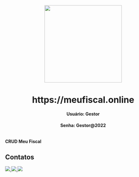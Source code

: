 <h1 align="center">
    <img width="250px" src="https://lh3.googleusercontent.com/ILN6CBPf1CkoNLIhfsycDV8A5nfmMmTwW5DQv_MkTq3RRVEenJGyijbWmtxy3CUpnnAINjkf-917JzVg21q-jrlB085SxfnMnpVCZN07pm8PzTU5_IjRvv0mFiF0cJc-vFruK5DQsUO3YgLP3_8aSfooNrYDdUyLp4ZAol3jm37JpienmDTQf0YljlVXBalaPzhOp1aFsppl2kDkDUr9Zl0BFGB9EgsX8C6sqwGAly2WV8Rg_aKyI98zM-lOqkhCqqOMharp_VXiw3VvSISJ6vgJQ36_N3jliX3J53vWYQcIQ3Q8DWVF1GBXWT7MqK6fUGXm3ebF-2O95fylOKfhHwo0vZgG9nVo5bDmbH4SYqNlPEK58lLVtMqUWDW3FbHgK5GzsAG_zXbxhVzjcmAD6UJXR7HBWgLNRxGmhDV_ui7qRRQyUsGzzrEm_o4_YIskIwL90C9HIClrQ0hxJk00W3MLv_H7DL9l_ayWPu2SqFM-Msgx2Xg0481r8XhAVXhGo9poAmzXQpa8a3ZZ78p1UWNxRhrWmdvvMOXttbWSJ_Cs_9rJJi7leknjgT5sXdb8nAP3xyPjkpyuypfjYYkq6CYbnB-DBblwSA9HSVo_BsMFAGKik_--paiUyCgahZQiStYbm9c7QTSDbSSfaSPcL_SgFZ7HlPKjxUTSzRUAESJU14fFEBI0zwWytPj6vYIG7slMrW-NVwpb0wLE2m3o6h8Z6Aa694vUMgjeGW8Q5qXiveSyHGqvY6NSG7QBaRCuwCuWZhK2t9iBMAKaa7q-vYBn6z9g2rbZYGo=w1278-h295-no?authuser=0"/>
</h1>

<h1 align="center">
    https://meufiscal.online
</h1>
<h4 align="center">Usuário: Gestor</h4>
<h4 align="center">Senha: Gestor@2022</h4>

</br><b>CRUD Meu Fiscal</b>
</p>

## Contatos
<div style="display: inline_block">
  <a href="https://www.linkedin.com/in/wilson-fornielis-16153264/" target="_blank">
    <img src="https://img.shields.io/badge/LinkedIn-0077B5?style=for-the-badge&logo=linkedin&logoColor=white"/>
  </a>
  <a href="mailto:wilson@fornielis.com" target="_blank">
    <img src="https://img.shields.io/badge/Gmail-D14836?style=for-the-badge&logo=gmail&logoColor=white"/>
  </a>
  <a href="https://api.whatsapp.com/send?phone=11940734240" target="_blank">
    <img src="https://img.shields.io/badge/WhatsApp-25D366?style=for-the-badge&logo=whatsapp&logoColor=white"/>
  </a>
</div>
